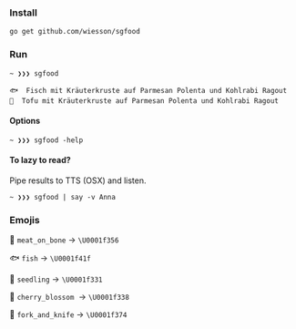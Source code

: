 ### Install

`go get github.com/wiesson/sgfood`

### Run

`~ ❯❯❯ sgfood`

```
🐟  Fisch mit Kräuterkruste auf Parmesan Polenta und Kohlrabi Ragout
🌸  Tofu mit Kräuterkruste auf Parmesan Polenta und Kohlrabi Ragout
```

#### Options

`~ ❯❯❯ sgfood -help`

#### To lazy to read? 

Pipe results to TTS (OSX) and listen.

`~ ❯❯❯ sgfood | say -v Anna`

### Emojis

:meat_on_bone: `meat_on_bone` -> `\U0001f356`

:fish: `fish` -> `\U0001f41f`

:seedling: `seedling` -> `\U0001f331`

:cherry_blossom: `cherry_blossom`  -> `\U0001f338`

:fork_and_knife: `fork_and_knife` -> `\U0001f374`
